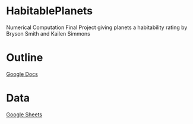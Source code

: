 # HabitablePlanets
Numerical Computation Final Project giving planets a habitability rating
by Bryson Smith and Kailen Simmons


# Outline

[Google Docs](https://docs.google.com/document/d/1RoDK4kUPRyUbH7jRfiCwK_nNtmDYzeQUmNHe_lX3Zb0/edit?usp=sharing)

# Data
[Google Sheets](https://docs.google.com/spreadsheets/d/11uub25CfTcGLttmJY_kshOHl8q59AC74vOFDfezW_Qs/edit?usp=sharing)

